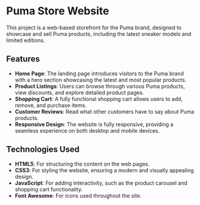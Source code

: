# Puma Store Website

This project is a web-based storefront for the Puma brand, designed to showcase and sell Puma products, including the latest sneaker models and limited editions.

## Features

- **Home Page**: The landing page introduces visitors to the Puma brand with a hero section showcasing the latest and most popular products.
- **Product Listings**: Users can browse through various Puma products, view discounts, and explore detailed product pages.
- **Shopping Cart**: A fully functional shopping cart allows users to add, remove, and purchase items.
- **Customer Reviews**: Read what other customers have to say about Puma products.
- **Responsive Design**: The website is fully responsive, providing a seamless experience on both desktop and mobile devices.

## Technologies Used

- **HTML5**: For structuring the content on the web pages.
- **CSS3**: For styling the website, ensuring a modern and visually appealing design.
- **JavaScript**: For adding interactivity, such as the product carousel and shopping cart functionality.
- **Font Awesome**: For icons used throughout the site.